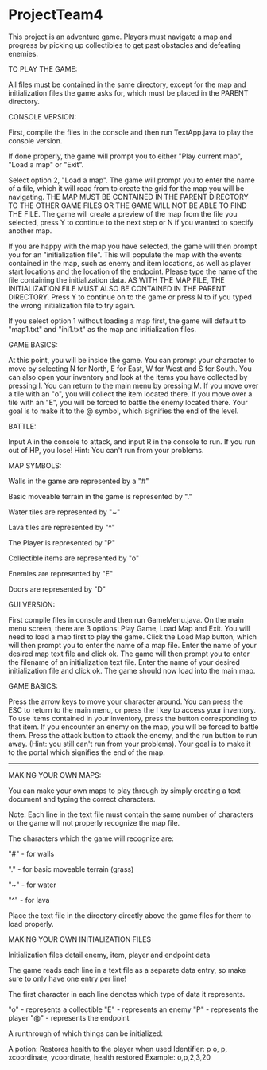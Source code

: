 # ProjectTeam4

This project is an adventure game. Players must navigate a map and progress by picking up collectibles to get past obstacles and defeating enemies.

TO PLAY THE GAME:

All files must be contained in the same directory, except for the map and initialization files the game asks for, which must be placed in the PARENT directory.

CONSOLE VERSION:
 
First, compile the files in the console and then run TextApp.java to play the console version.

If done properly, the game will prompt you to either "Play current map", "Load a map" or "Exit".

Select option 2, "Load a map". The game will prompt you to enter the name of a file, which it will read from to create the grid for the map you will be navigating. THE MAP MUST BE CONTAINED IN THE PARENT DIRECTORY TO THE OTHER GAME FILES OR THE GAME WILL NOT BE ABLE TO FIND THE FILE. The game will create a preview of the map from the file you selected, press Y to continue to the next step or N if you wanted to specify another map.

If you are happy with the map you have selected, the game will then prompt you for an "initialization file". This will populate the map with the events contained in the map, such as enemy and item locations, as well as player start locations and the location of the endpoint. Please type the name of the file containing the initialization data. AS WITH THE MAP FILE, THE INITIALIZATION FILE MUST ALSO BE CONTAINED IN THE PARENT DIRECTORY. Press Y to continue on to the game or press N to if you typed the wrong initialization file to try again.

If you select option 1 without loading a map first, the game will default to "map1.txt" and "ini1.txt" as the map and initialization files.

GAME BASICS:

At this point, you will be inside the game. You can prompt your character to move by selecting N for North, E for East, W for West and S for South. You can also open your inventory and look at the items you have collected by pressing I. You can return to the main menu by pressing M. If you move over a tile with an "o", you will collect the item located there. If you move over a tile with an "E", you will be forced to battle the enemy located there. Your goal is to make it to the @ symbol, which signifies the end of the level.

BATTLE:

Input A in the console to attack, and input R in the console to run. If you run out of HP, you lose!
Hint: You can't run from your problems.

MAP SYMBOLS:

Walls in the game are represented by a "#"

Basic moveable terrain in the game is represented by "."

Water tiles are represented by "~"

Lava tiles are represented by "^"

The Player is represented by "P"

Collectible items are represented by "o"

Enemies are represented by "E"

Doors are represented by "D"


GUI VERSION:

First compile files in console and then run GameMenu.java. On the main menu screen, there are 3 options: Play Game, Load Map and Exit.
You will need to load a map first to play the game. Click the Load Map button, which will then prompt you to enter the name of a map file. Enter the name of your desired map text file and click ok. The game will then prompt you to enter the filename of an initialization text file. Enter the name of your desired initialization file and click ok. The game should now load into the main map.

GAME BASICS:

Press the arrow keys to move your character around. You can press the ESC to return to the main menu, or press the I key to access your inventory. To use items contained in your inventory, press the button corresponding to that item. If you encounter an enemy on the map, you will be forced to battle them. Press the attack button to attack the enemy, and the run button to run away. (Hint: you still can't run from your problems). Your goal is to make it to the portal which signifies the end of the map.

****************************************************************************************************************************************

MAKING YOUR OWN MAPS:

You can make your own maps to play through by simply creating a text document and typing the correct characters.

Note: Each line in the text file must contain the same number of characters or the game will not properly recognize the map file.

The characters which the game will recognize are:

"#" - for walls

"." - for basic moveable terrain (grass)

"~" - for water

"^" - for lava


Place the text file in the directory directly above the game files for them to load properly.


MAKING YOUR OWN INITIALIZATION FILES

Initialization files detail enemy, item, player and endpoint data

The game reads each line in a text file as a separate data entry, so make sure to only have one entry per line!

The first character in each line denotes which type of data it represents.

"o" - represents a collectible
"E" - represents an enemy
"P" - represents the player
"@" - represents the endpoint

A runthrough of which things can be initialized:

A potion:
Restores health to the player when used
Identifier: p
o, p, xcoordinate, ycoordinate, health restored
Example:
o,p,2,3,20

